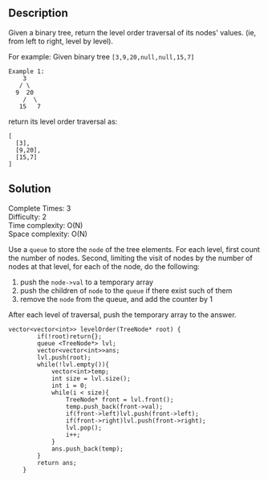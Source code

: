 ## Description

Given a binary tree, return the level order traversal of its nodes' values. (ie, from left to right, level by level).

For example:
Given binary tree `[3,9,20,null,null,15,7]`

```
Example 1:
    3
   / \
  9  20
    /  \
   15   7
```
return its level order traversal as:

```
[
  [3],
  [9,20],
  [15,7]
]
```
## Solution

Complete Times:  3<br/>
Difficulty: 2<br/>
Time complexity: O(N)<br/>
Space complexity: O(N)<br/>

Use a `queue` to store the `node` of the tree elements.
For each level, first count the number of nodes. Second, limiting the visit of nodes by the number of nodes at that level, for each of the node, do the following: <br/>
1. push the `node->val` to a temporary array
2. push the children of `node` to the `queue` if there exist such of them
3. remove the `node` from the queue, and add the counter by 1 <br/>

After each level of traversal, push the temporary array to the answer.

```
vector<vector<int>> levelOrder(TreeNode* root) {
        if(!root)return{};
        queue <TreeNode*> lvl;
        vector<vector<int>>ans;
        lvl.push(root);
        while(!lvl.empty()){
            vector<int>temp;
            int size = lvl.size();
            int i = 0;
            while(i < size){
                TreeNode* front = lvl.front();
                temp.push_back(front->val);
                if(front->left)lvl.push(front->left);
                if(front->right)lvl.push(front->right);
                lvl.pop();
                i++;
            }
            ans.push_back(temp);
        }
        return ans;
    }

```
